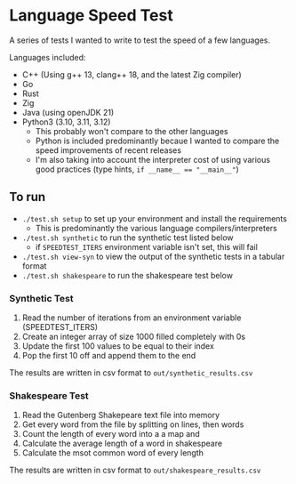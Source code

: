 # Language Speed Test

A series of tests I wanted to write to test the speed of a few languages.

Languages included:
* C++ (Using g++ 13, clang++ 18, and the latest Zig compiler)
* Go
* Rust
* Zig
* Java (using openJDK 21)
* Python3 (3.10, 3.11, 3.12)
	* This probably won't compare to the other languages
	* Python is included predominantly becaue I wanted to compare the
	speed improvements of recent releases
	* I'm also taking into account the interpreter cost of using 
	various good practices (type hints, `if __name__ == "__main__"`)

## To run
* `./test.sh setup` to set up your environment and install the requirements 
	* This is predominantly the various language compilers/interpreters
* `./test.sh synthetic` to run the synthetic test listed below
	* if `SPEEDTEST_ITERS` environment variable isn't set, this
	will fail
* `./test.sh view-syn` to view the output of the synthetic tests in a
	tabular format
* `./test.sh shakespeare` to run the shakespeare test below

### Synthetic Test
1. Read the number of iterations from an environment variable (SPEEDTEST_ITERS)
2. Create an integer array of size 1000 filled completely with 0s
3. Update the first 100 values to be equal to their index
4. Pop the first 10 off and append them to the end

The results are written in csv format to `out/synthetic_results.csv`

### Shakespeare Test
1. Read the Gutenberg Shakepeare text file into memory
2. Get every word from the file by splitting on lines, then words
3. Count the length of every word into a a map and
4. Calculate the average length of a word in shakespeare
5. Calculate the msot common word of every length

The results are written in csv format to `out/shakespeare_results.csv`
